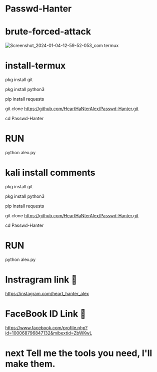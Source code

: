 # Passwd-Hanter
# brute-forced-attack
![Screenshot_2024-01-04-12-59-52-053_com termux](https://github.com/HeartHaNterAlex/Passwd-Hanter/assets/139457526/f72ac5a9-759c-4e5b-a302-0ca62f07e43c)










# install-termux


pkg install git

pkg install python3

pip install requests

git clone https://github.com/HeartHaNterAlex/Passwd-Hanter.git

cd Passwd-Hanter

# RUN

python alex.py


# kali install comments


pkg install git

pkg install python3

pip install requests

git clone https://github.com/HeartHaNterAlex/Passwd-Hanter.git

cd Passwd-Hanter

# RUN

python alex.py

# Instragram link 🔗
https://instagram.com/heart_hanter_alex


# FaceBook ID Link         👀
https://www.facebook.com/profile.php?id=100068796847132&mibextid=ZbWKwL


# next Tell me the tools you need, I'll make them.



